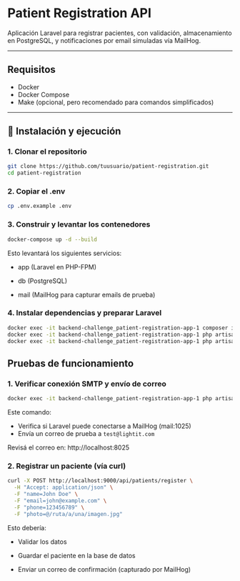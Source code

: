 # Patient Registration API

Aplicación Laravel para registrar pacientes, con validación, almacenamiento en PostgreSQL, y notificaciones por email simuladas vía MailHog.

---

## Requisitos

- Docker 
- Docker Compose 
- Make (opcional, pero recomendado para comandos simplificados)

---

## 🚀 Instalación y ejecución

### 1. Clonar el repositorio

```bash
git clone https://github.com/tuusuario/patient-registration.git
cd patient-registration
```

### 2. Copiar el .env
```bash
cp .env.example .env
```

### 3. Construir y levantar los contenedores
```bash
docker-compose up -d --build
```

Esto levantará los siguientes servicios:

- app (Laravel en PHP-FPM)

- db (PostgreSQL)

- mail (MailHog para capturar emails de prueba)

### 4. Instalar dependencias y preparar Laravel
```bash
docker exec -it backend-challenge_patient-registration-app-1 composer install
docker exec -it backend-challenge_patient-registration-app-1 php artisan key:generate
docker exec -it backend-challenge_patient-registration-app-1 php artisan migrate
```

## Pruebas de funcionamiento

### 1. Verificar conexión SMTP y envío de correo
```bash
docker exec -it backend-challenge_patient-registration-app-1 php artisan mail:test-connection
```
Este comando:
- Verifica si Laravel puede conectarse a MailHog (mail:1025)
- Envía un correo de prueba a ```test@lightit.com```

Revisá el correo en: http://localhost:8025

### 2. Registrar un paciente (vía curl)
```bash
curl -X POST http://localhost:9000/api/patients/register \
  -H "Accept: application/json" \
  -F "name=John Doe" \
  -F "email=john@example.com" \
  -F "phone=123456789" \
  -F "photo=@/ruta/a/una/imagen.jpg"
```
Esto debería:

- Validar los datos

- Guardar el paciente en la base de datos

- Enviar un correo de confirmación (capturado por MailHog)
